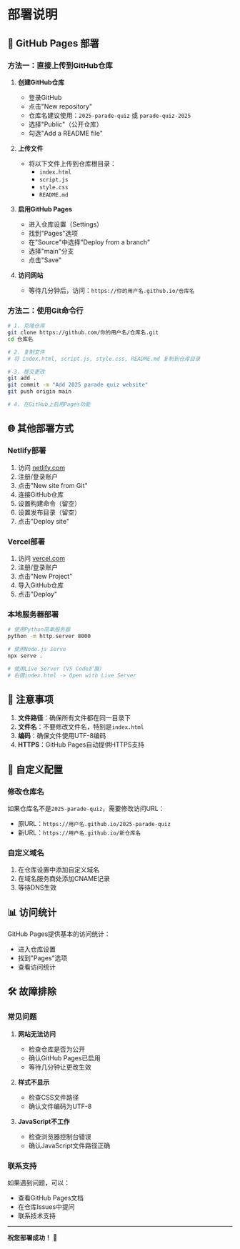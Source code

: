 # 部署说明

## 🚀 GitHub Pages 部署

### 方法一：直接上传到GitHub仓库

1. **创建GitHub仓库**
   - 登录GitHub
   - 点击"New repository"
   - 仓库名建议使用：`2025-parade-quiz` 或 `parade-quiz-2025`
   - 选择"Public"（公开仓库）
   - 勾选"Add a README file"

2. **上传文件**
   - 将以下文件上传到仓库根目录：
     - `index.html`
     - `script.js`
     - `style.css`
     - `README.md`

3. **启用GitHub Pages**
   - 进入仓库设置（Settings）
   - 找到"Pages"选项
   - 在"Source"中选择"Deploy from a branch"
   - 选择"main"分支
   - 点击"Save"

4. **访问网站**
   - 等待几分钟后，访问：`https://你的用户名.github.io/仓库名`

### 方法二：使用Git命令行

```bash
# 1. 克隆仓库
git clone https://github.com/你的用户名/仓库名.git
cd 仓库名

# 2. 复制文件
# 将 index.html, script.js, style.css, README.md 复制到仓库目录

# 3. 提交更改
git add .
git commit -m "Add 2025 parade quiz website"
git push origin main

# 4. 在GitHub上启用Pages功能
```

## 🌐 其他部署方式

### Netlify部署
1. 访问 [netlify.com](https://netlify.com)
2. 注册/登录账户
3. 点击"New site from Git"
4. 连接GitHub仓库
5. 设置构建命令（留空）
6. 设置发布目录（留空）
7. 点击"Deploy site"

### Vercel部署
1. 访问 [vercel.com](https://vercel.com)
2. 注册/登录账户
3. 点击"New Project"
4. 导入GitHub仓库
5. 点击"Deploy"

### 本地服务器部署
```bash
# 使用Python简单服务器
python -m http.server 8000

# 使用Node.js serve
npx serve .

# 使用Live Server (VS Code扩展)
# 右键index.html -> Open with Live Server
```

## 📝 注意事项

1. **文件路径**：确保所有文件都在同一目录下
2. **文件名**：不要修改文件名，特别是`index.html`
3. **编码**：确保文件使用UTF-8编码
4. **HTTPS**：GitHub Pages自动提供HTTPS支持

## 🔧 自定义配置

### 修改仓库名
如果仓库名不是`2025-parade-quiz`，需要修改访问URL：
- 原URL：`https://用户名.github.io/2025-parade-quiz`
- 新URL：`https://用户名.github.io/新仓库名`

### 自定义域名
1. 在仓库设置中添加自定义域名
2. 在域名服务商处添加CNAME记录
3. 等待DNS生效

## 📊 访问统计

GitHub Pages提供基本的访问统计：
- 进入仓库设置
- 找到"Pages"选项
- 查看访问统计

## 🛠️ 故障排除

### 常见问题

1. **网站无法访问**
   - 检查仓库是否为公开
   - 确认GitHub Pages已启用
   - 等待几分钟让更改生效

2. **样式不显示**
   - 检查CSS文件路径
   - 确认文件编码为UTF-8

3. **JavaScript不工作**
   - 检查浏览器控制台错误
   - 确认JavaScript文件路径正确

### 联系支持
如果遇到问题，可以：
- 查看GitHub Pages文档
- 在仓库Issues中提问
- 联系技术支持

---

**祝您部署成功！** 🎉

